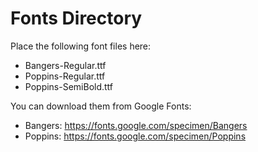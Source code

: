 # Fonts Directory

Place the following font files here:
- Bangers-Regular.ttf
- Poppins-Regular.ttf
- Poppins-SemiBold.ttf

You can download them from Google Fonts:
- Bangers: https://fonts.google.com/specimen/Bangers
- Poppins: https://fonts.google.com/specimen/Poppins